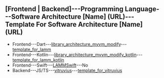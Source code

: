 ## [Frontend | Backend]---Programming Language---Software Architecture [Name] (URL)---Template For Software Architecture [Name] (URL)

- Frontend---Dart---[library_architecture_mvvm_modify](https://github.com/antonpichka/library_architecture_mvvm_modify)---[template_for_lamm](https://github.com/antonpichka/template_for_lamm)
- Frontend---Kotlin---[library_architecture_mvvm_modify_kotlin](https://github.com/antonpichka/library_architecture_mvvm_modify_kotlin)---[template_for_lamm_kotlin](https://github.com/antonpichka/template_for_lamm_kotlin)
- Frontend---Swift---[LAMMSwift](https://github.com/antonpichka/LAMMSwift)---No
- Backend---JS/TS---[vitruvius](https://github.com/antonpichka/vitruvius)---[template_for_vitruvius](https://github.com/antonpichka/template_for_vitruvius)
